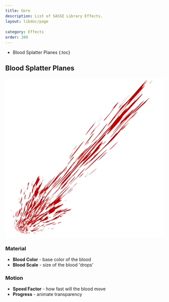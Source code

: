 ```yaml
---
title: Gore
description: List of SASSE Library Effects.
layout: libdoc/page

category: Effects
order: 200
---
```

- Blood Splatter Planes
{:toc}

## Blood Splatter Planes
![Blood Splatter Planes](/assets/Effects/Gore/Splatter_Spray_Planes_Preview.png)
### Material
- **Blood Color** - base color of the blood
- **Blood Scale** - size of the blood 'drops'

### Motion
- **Speed Factor** - how fast will the blood move
- **Progress** - animate transparency
